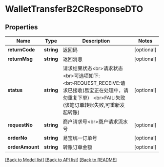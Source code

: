 # WalletTransferB2CResponseDTO

## Properties
Name | Type | Description | Notes
------------ | ------------- | ------------- | -------------
**returnCode** | **string** | 返回码 | [optional] 
**returnMsg** | **string** | 返回消息 | [optional] 
**status** | **string** | 请求结果状态&lt;br&gt;请求状态&lt;br&gt;可选项如下:&lt;br&gt;REQUEST_RECEIVE:请求已接收(易宝正在处理中，请勿重复下单)   &lt;br&gt;FAIL:失败(该笔订单转账失败,可重新发起转账) | [optional] 
**requestNo** | **string** | 商户请求号&lt;br&gt;商户请求流水号 | [optional] 
**orderNo** | **string** | 易宝统一订单号 | [optional] 
**orderAmount** | **string** | 转账订单金额 | [optional] 

[[Back to Model list]](../README.md#documentation-for-models) [[Back to API list]](../README.md#documentation-for-api-endpoints) [[Back to README]](../README.md)


